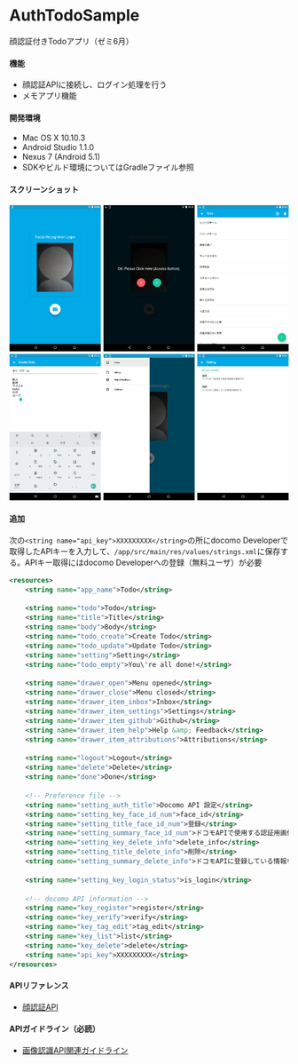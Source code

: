 # AuthTodoSample
顔認証付きTodoアプリ（ゼミ6月）

#### 機能
* 顔認証APIに接続し、ログイン処理を行う
* メモアプリ機能

#### 開発環境
* Mac OS X 10.10.3
* Android Studio 1.1.0
* Nexus 7 (Android 5.1)
* SDKやビルド環境についてはGradleファイル参照

#### スクリーンショット
!["screen shot"](screen_shot.png "screen shot")

#### 追加
次の`<string name="api_key">XXXXXXXXX</string>`の所にdocomo Developerで取得したAPIキーを入力して、`/app/src/main/res/values/strings.xml`に保存する。APIキー取得にはdocomo Developerへの登録（無料ユーザ）が必要

```xml
<resources>
    <string name="app_name">Todo</string>

    <string name="todo">Todo</string>
    <string name="title">Title</string>
    <string name="body">Body</string>
    <string name="todo_create">Create Todo</string>
    <string name="todo_update">Update Todo</string>
    <string name="setting">Setting</string>
    <string name="todo_empty">You\'re all done!</string>

    <string name="drawer_open">Menu opened</string>
    <string name="drawer_close">Menu closed</string>
    <string name="drawer_item_inbox">Inbox</string>
    <string name="drawer_item_settings">Settings</string>
    <string name="drawer_item_github">Github</string>
    <string name="drawer_item_help">Help &amp; Feedback</string>
    <string name="drawer_item_attributions">Attributions</string>

    <string name="logout">Logout</string>
    <string name="delete">Delete</string>
    <string name="done">Done</string>

    <!-- Preference file -->
    <string name="setting_auth_title">Docomo API 設定</string>
    <string name="setting_key_face_id_num">face_id</string>
    <string name="setting_title_face_id_num">登録</string>
    <string name="setting_summary_face_id_num">ドコモAPIで使用する認証用画像を登録する</string>
    <string name="setting_key_delete_info">delete_info</string>
    <string name="setting_title_delete_info">削除</string>
    <string name="setting_summary_delete_info">ドコモAPIに登録している情報を削除する</string>

    <string name="setting_key_login_status">is_login</string>

    <!-- docomo API information -->
    <string name="key_register">register</string>
    <string name="key_verify">verify</string>
    <string name="key_tag_edit">tag_edit</string>
    <string name="key_list">list</string>
    <string name="key_delete">delete</string>
    <string name="api_key">XXXXXXXXX</string>
</resources>
```

#### APIリファレンス
* [顔認証API][facial_verify_reference_link]

#### APIガイドライン（必読）
* [画像認識API関連ガイドライン][facial_verify_guideline_link]


[facial_verify_reference_link]: https://dev.smt.docomo.ne.jp/?p=common_page&p_name=pux_faceauthentication
[facial_verify_guideline_link]: https://dev.smt.docomo.ne.jp/?p=docs.api.page&api_name=image_recognition&p_name=guideline#tag01